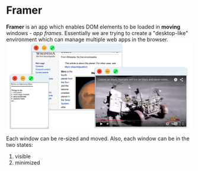 # Framer
**Framer** is an app which enables DOM elements to be loaded in **moving** windows - *app frames*. Essentially we are trying to create a "desktop-like" environment which can manage multiple web apps in the browser.
![Framer Screenshot-1](https://raw.githubusercontent.com/andrejkn/framer/master/res/img/screen-shot-1.png)

Each window can be re-sized and moved.
Also, each window can be in the two states:

  1. visible
  2. minimized
